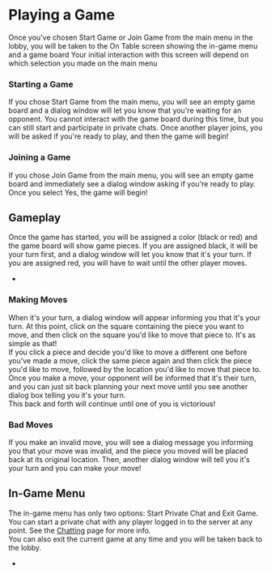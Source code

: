 # Playing a Game
Once you've chosen Start Game or Join Game from the main menu in the lobby, you will be taken to the On Table screen showing the in-game menu and a game board  Your initial interaction with this screen will depend on which selection you made on the main menu

### Starting a Game
If you chose Start Game from the main menu, you will see an empty game board and a dialog window will let you know that you're waiting for an opponent.  You cannot interact with the game board during this time, but you can still start and participate in private chats.  Once another player joins, you will be asked if you're ready to play, and then the game will begin!

### Joining a Game
If you chose Join Game from the main menu, you will see an empty game board and immediately see a dialog window asking if you're ready to play.  Once you select Yes, the game will begin!

## Gameplay
Once the game has started, you will be assigned a color (black or red) and the game board will show game pieces.  If you are assigned black, it will be your turn first, and a dialog window will let you know that it's your turn.  If you are assigned red, you will have to wait until the other player moves.

* <game board screenshot>

### Making Moves
When it's your turn, a dialog window will appear informing you that it's your turn.  At this point, click on the square containing the piece you want to move, and then click on the square you'd like to move that piece to.  It's as simple as that!  
If you click a piece and decide you'd like to move a different one before you've made a move, click the same piece again and then click the piece you'd like to move, followed by the location you'd like to move that piece to.  
Once you make a move, your opponent will be informed that it's their turn, and you can just sit back planning your next move until you see another dialog box telling you it's your turn.  
This back and forth will continue until one of you is victorious!

### Bad Moves
If you make an invalid move, you will see a dialog message you informing you that your move was invalid, and the piece you moved will be placed back at its original location.  Then, another dialog window will tell you it's your turn and you can make your move!

## In-Game Menu
The in-game menu has only two options: Start Private Chat and Exit Game.  You can start a private chat with any player logged in to the server at any point.  See the [Chatting](chat.md) page for more info.  
You can also exit the current game at any time and you will be taken back to the lobby.

  * <in-game menu screenshot>
